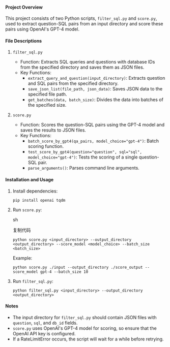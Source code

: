 #### Project Overview

This project consists of two Python scripts, `filter_sql.py` and `score.py`, used to extract question-SQL pairs from an input directory and score these pairs using OpenAI's GPT-4 model.

#### File Descriptions

1. `filter_sql.py`
   
   - Function: Extracts SQL queries and questions with database IDs from the specified directory and saves them as JSON files.
   - Key Functions:
     - `extract_query_and_question(input_directory)`: Extracts question and SQL pairs from the specified directory.
     - `save_json_list(file_path, json_data)`: Saves JSON data to the specified file path.
     - `get_batches(data, batch_size)`: Divides the data into batches of the specified size.

2. `score.py`
   
   - Function: Scores the question-SQL pairs using the GPT-4 model and saves the results to JSON files.
   - Key Functions:
     - `batch_score_by_gpt4(qa_pairs, model_choice="gpt-4")`: Batch scoring function.
     - `test_score_by_gpt4(question="question", sql="sql", model_choice="gpt-4")`: Tests the scoring of a single question-SQL pair.
     - `parse_arguments()`: Parses command line arguments.

#### Installation and Usage

1. Install dependencies:
   
   `pip install openai tqdm`

2. Run `score.py`:
   
   sh
   
   复制代码
   
   `python score.py <input_directory> --output_directory <output_directory> --score_model <model_choice> --batch_size <batch_size>`
   
   Example:
   
   `python score.py ./input --output_directory ./score_output --score_model gpt-4 --batch_size 10`

3. Run `filter_sql.py`:
   
   `python filter_sql.py <input_directory> --output_directory <output_directory>`

#### Notes

- The input directory for `filter_sql.py` should contain JSON files with `question`, `sql`, and `db_id` fields.
- `score.py` uses OpenAI's GPT-4 model for scoring, so ensure that the OpenAI API key is configured.
- If a RateLimitError occurs, the script will wait for a while before retrying.